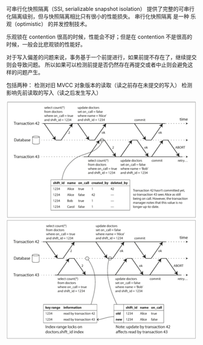 可串行化快照隔离（SSI, serializable snapshot isolation） 提供了完整的可串行化隔离级别，但与快照隔离相比只有很小的性能损失。
串行化快照隔离 是一种 乐观（optimistic） 的并发控制技术。

乐观锁在 contention 很高的时候，性能会不好；但是在 contention 不是很高的时候，一般会比悲观锁的性能好。

对于写入偏差的问题来说，事务基于一个前提进行，如果前提不存在了，继续提交则会导致问题。 所以如果可以检测前提是否仍然存在再提交或者中止则会避免这样的问题产生。

包括两种：
检测对旧 MVCC 对象版本的读取（读之前存在未提交的写入）
检测影响先前读取的写入（读之后发生写入）

![](2023-07-09-11-30-42.png)
![](2023-07-09-11-30-50.png)